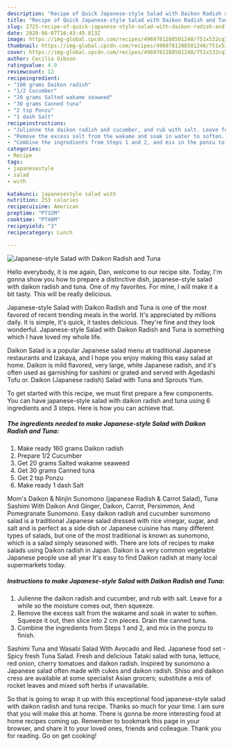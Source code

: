 ```yaml
---
description: "Recipe of Quick Japanese-style Salad with Daikon Radish and Tuna"
title: "Recipe of Quick Japanese-style Salad with Daikon Radish and Tuna"
slug: 2725-recipe-of-quick-japanese-style-salad-with-daikon-radish-and-tuna
date: 2020-06-07T16:43:49.813Z
image: https://img-global.cpcdn.com/recipes/4969781288501248/751x532cq70/japanese-style-salad-with-daikon-radish-and-tuna-recipe-main-photo.jpg
thumbnail: https://img-global.cpcdn.com/recipes/4969781288501248/751x532cq70/japanese-style-salad-with-daikon-radish-and-tuna-recipe-main-photo.jpg
cover: https://img-global.cpcdn.com/recipes/4969781288501248/751x532cq70/japanese-style-salad-with-daikon-radish-and-tuna-recipe-main-photo.jpg
author: Cecilia Gibson
ratingvalue: 4.9
reviewcount: 12
recipeingredient:
- "160 grams Daikon radish"
- "1/2 Cucumber"
- "20 grams Salted wakame seaweed"
- "30 grams Canned tuna"
- "2 tsp Ponzu"
- "1 dash Salt"
recipeinstructions:
- "Julienne the daikon radish and cucumber, and rub with salt. Leave for a while so the moisture comes out, then squeeze."
- "Remove the excess salt from the wakame and soak in water to soften. Squeeze it out, then slice into 2 cm pieces. Drain the canned tuna."
- "Combine the ingredients from Steps 1 and 2, and mix in the ponzu to finish."
categories:
- Recipe
tags:
- japanesestyle
- salad
- with

katakunci: japanesestyle salad with 
nutrition: 253 calories
recipecuisine: American
preptime: "PT32M"
cooktime: "PT48M"
recipeyield: "3"
recipecategory: Lunch

---
```



![Japanese-style Salad with Daikon Radish and Tuna](https://img-global.cpcdn.com/recipes/4969781288501248/751x532cq70/japanese-style-salad-with-daikon-radish-and-tuna-recipe-main-photo.jpg)

Hello everybody, it is me again, Dan, welcome to our recipe site. Today, I'm gonna show you how to prepare a distinctive dish, japanese-style salad with daikon radish and tuna. One of my favorites. For mine, I will make it a bit tasty. This will be really delicious.

Japanese-style Salad with Daikon Radish and Tuna is one of the most favored of recent trending meals in the world. It's appreciated by millions daily. It is simple, it's quick, it tastes delicious. They're fine and they look wonderful. Japanese-style Salad with Daikon Radish and Tuna is something which I have loved my whole life.

Daikon Salad is a popular Japanese salad menu at traditional Japanese restaurants and Izakaya, and I hope you enjoy making this easy salad at home. Daikon is mild flavored, very large, white Japanese radish, and it&#39;s often used as garnishing for sashimi or grated and served with Agedashi Tofu or. Daikon (Japanese radish) Salad with Tuna and Sprouts Yum.


To get started with this recipe, we must first prepare a few components. You can have japanese-style salad with daikon radish and tuna using 6 ingredients and 3 steps. Here is how you can achieve that.

<!--inarticleads1-->

##### The ingredients needed to make Japanese-style Salad with Daikon Radish and Tuna:

1. Make ready 160 grams Daikon radish
1. Prepare 1/2 Cucumber
1. Get 20 grams Salted wakame seaweed
1. Get 30 grams Canned tuna
1. Get 2 tsp Ponzu
1. Make ready 1 dash Salt


Mom&#39;s Daikon &amp; Ninjin Sunomono (japanese Radish &amp; Carrot Salad), Tuna Sashimi With Daikon And Ginger, Daikon, Carrot, Persimmon, And Pomegranate Sunomono. Easy daikon radish and cucumber sunomono salad is a traditional Japanese salad dressed with rice vinegar, sugar, and salt and is perfect as a side dish or Japanese cuisine has many different types of salads, but one of the most traditional is known as sunomono, which is a salad simply seasoned with. There are lots of recipes to make salads using Daikon radish in Japan. Daikon is a very common vegetable Japanese people use all year It&#39;s easy to find Daikon radish at many local supermarkets today. 

<!--inarticleads2-->

##### Instructions to make Japanese-style Salad with Daikon Radish and Tuna:

1. Julienne the daikon radish and cucumber, and rub with salt. Leave for a while so the moisture comes out, then squeeze.
1. Remove the excess salt from the wakame and soak in water to soften. Squeeze it out, then slice into 2 cm pieces. Drain the canned tuna.
1. Combine the ingredients from Steps 1 and 2, and mix in the ponzu to finish.


Sashimi Tuna and Wasabi Salad With Avocado and Red. Japanese food set - Spicy fresh Tuna Salad. Fresh and delicious Tataki salad with tuna, lettuce, red onion, cherry tomatoes and daikon radish. Inspired by sunomono a Japanese salad often made with cukes and daikon radish. Shiso and daikon cress are available at some specialist Asian grocers; substitute a mix of rocket leaves and mixed soft herbs if unavailable. 

So that is going to wrap it up with this exceptional food japanese-style salad with daikon radish and tuna recipe. Thanks so much for your time. I am sure that you will make this at home. There is gonna be more interesting food at home recipes coming up. Remember to bookmark this page in your browser, and share it to your loved ones, friends and colleague. Thank you for reading. Go on get cooking!
